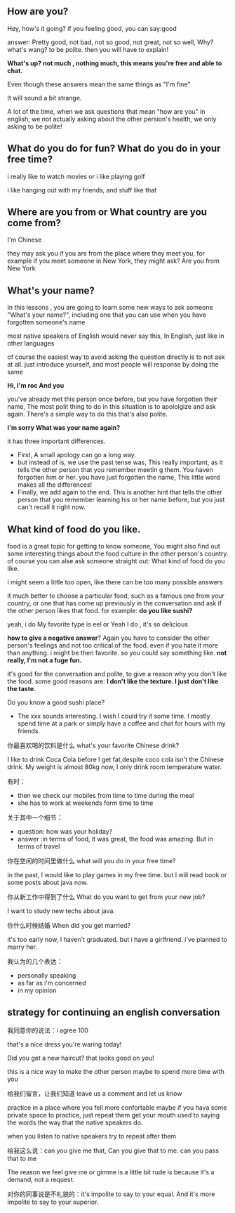 ## How are you?

Hey, how's it going?   if you feeling good, you can say:good

answer: Pretty good, not bad, not so good, not great, not so well,  Why? what's wang? to be polite. then you will have to explain!

 **What's up?     not much , nothing much, this  means you're free and able to chat.**

Even though these answers mean the same things as "I'm fine"

It will sound a bit strange. 

A lot of the time, when we ask questions that mean "how are you" in english, we not actually asking about the other persion's health, we only asking to be polite! 



## What do you do for fun? What do you do in your free time?

i really like to watch movies or i like playing golf

i like hanging out with my friends, and stuff like that



## Where are you from or What country are you come from?

I'm Chinese

they may ask you if you are from the place where they meet you, for example if you meet someone in New York, they might ask? Are you from New York

## What's your name?

In this lessons , you are going to learn some new ways to ask someone "What's your name?", including one that you can use when you have forgotten someone's name

most native speakers of English would never say this, In English, just like in other languages

of course the easiest way to avoid asking the question directly is to not ask at all. just introduce yourself, and most people will response by doing  the same

**Hi, I'm roc And you**

you've already met this person once before, but you have forgotten their name, The most polit thing to do in this situation is to apololgize and ask again. There's a simple way to do this that's also polite.

**I'm sorry What was your name again?**

it has three important differences.

- First, A small apology can go a long way.
- but instead of is, we use the past tense was, This really important, as it tells the other person that you remember meetin g them. You haven forgotten him or her. you have just forgotten the name, This little word makes all the differences!
- Finally, we add again to the end. This is another hint that tells the other person that you remember learning his or her name before, but you just can't recall it right now.

## What kind of food do you like.

food is a great topic for getting to know someone, You might also find out some interesting things about the food culture in the other person's country. of course you can alse ask someone straight out: What kind of food do you like.

i might seem a little too open, like there can be too many possible answers

it much better to choose a particular food, such as a famous one from your country, or one that has come up previously in the conversation and ask if the other person likes that food. for example: **do you like sushi?**

yeah, i do My favorite type is eel or Yeah I do , it's so delicious

**how to give a negative answer**? Again you have to consider the other person's feelings and not too critical of the food. even if you hate it more than anything. i might be theri favorite. so you could say something like. **not really, I'm not a fuge fun.** 

it's good for the conversation and polite, to give a reason why you don't like the food. some good reasons are: **I don't like the texture. I just don't like the taste.**

Do you know a good sushi place?



- The xxx sounds interesting. I wish I could try it some time. I mostly spend time at a park or simply have a coffee and chat for hours with my friends.

你最喜欢喝的饮料是什么 what's your favorite Chinese drink?

I like to drink Coca Cola before I get fat,despite coco cola isn't the Chinese drink. My weight is almost 80kg now,  I only drink room temperature water. 

有时：

- then we check our mobiles from time to time during the meal
- she has to work at weekends form time to time 

关于其中一个细节：

- question: how was your holiday? 
- answer :in terms of food, it was great, the food was amazing. But in terms of travel

你在空闲的时间里做什么 what will you do in your free time?

in the past, I would like to play games in my free time. but I will read book or some posts about java now.

你从新工作中得到了什么 What do you want to get from your new job?

I want to study new techs about java. 

你什么时候结婚 When did you get married?

it's too early now, I haven't graduated. but i have a girlfriend. i've planned to marry her.

我认为的几个表达：

- personally speaking
- as far as i'm concerned 
- in my opinion 

## strategy for continuing an english conversation

我同意你的说法：i agree 100

that's a nice dress you're waring today!

Did you get a new haircut? that looks good on you!

this is a nice way to make the other person maybe to spend more time with you 

给我们留言，让我们知道 leave us a comment and let us know

practice in a place where you fell more confortable maybe if you hava some private space to practice, just repeat them get your mouth used to saying the words the way that the native speakers do.

when you listen to native speakers try to repeat after them



给我这么说：can you give me that, Can you give that to me. can you pass that to me

The reason we feel give me or gimme is a little bit rude is because it's a demand, not a request.

对你的同事说是不礼貌的：it's impolite to say to your equal. And it's more impolite to say to your superior.